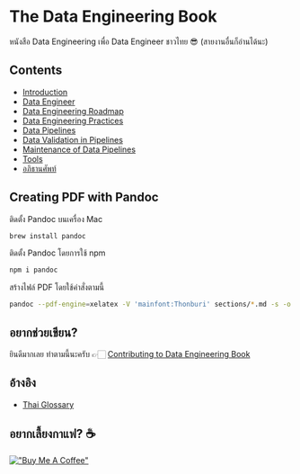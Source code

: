 # The Data Engineering Book

หนังสือ Data Engineering เพื่อ Data Engineer ชาวไทย 😎 (สายงานอื่นก็อ่านได้นะ)

## Contents

* [Introduction](sections/01-introduction.md)
* [Data Engineer](sections/02-data-engineer.md)
* [Data Engineering Roadmap](sections/03-data-engineering-roadmap.md)
* [Data Engineering Practices](sections/04-data-engineering-practices.md)
* [Data Pipelines](sections/05-data-pipelines.md)
* [Data Validation in Pipelines](sections/06-data-validation-in-pipelines.md)
* [Maintenance of Data Pipelines](sections/07-maintenance-of-data-pipelines.md)
* [Tools](sections/08-tools.md)
* [อภิธานศัพท์](sections/glossary.md)

## Creating PDF with Pandoc

ติดตั้ง Pandoc บนเครื่อง Mac

```sh
brew install pandoc
```
ติดตั้ง Pandoc โดยการใช้ npm
```sh
npm i pandoc
```

สร้างไฟล์ PDF โดยใช้คำสั่งตามนี้

```sh
pandoc --pdf-engine=xelatex -V 'mainfont:Thonburi' sections/*.md -s -o data-engineering-book.pdf
```

## อยากช่วยเขียน?

ยินดีมากเลย ทำตามนี้นะครับ 👉🏻 [Contributing to Data Engineering Book](CONTRIBUTING.md)

## อ้างอิง

* [Thai Glossary](http://glossary.in.th/)

## อยากเลี้ยงกาแฟ? ☕️

[!["Buy Me A Coffee"](https://www.buymeacoffee.com/assets/img/custom_images/yellow_img.png)](https://www.buymeacoffee.com/zkan)
